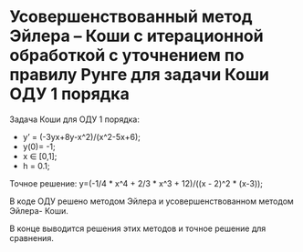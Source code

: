 # Усовершенствованный метод Эйлера – Коши с итерационной обработкой с уточнением по правилу Рунге для задачи Коши ОДУ 1 порядка

Задача Коши для ОДУ 1 порядка:
- y’ = (-3yx+8y-x^2)/(x^2-5x+6); 
- y(0)= -1;
- x ∈ [0,1];
- h = 0.1;

Точное решение: y=(-1/4 * x^4 + 2/3 * x^3 + 12)/((x - 2)^2 * (x-3));

В коде ОДУ решено методом Эйлера и усовершенствованном методом Эйлера- Коши.

В конце выводится решения этих методов и точное решение для сравнения.
